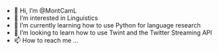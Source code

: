 - 👋 Hi, I’m @MontCamL
- 👀 I’m interested in Linguistics
- 🌱 I’m currently learning how to use Python for language research
- 💞️ I’m looking to learn how to use Twint and the Twitter Streaming API
- 📫 How to reach me ...

<!---
MontCamL/MontCamL is a ✨ special ✨ repository because its `README.md` (this file) appears on your GitHub profile.
You can click the Preview link to take a look at your changes.
--->
